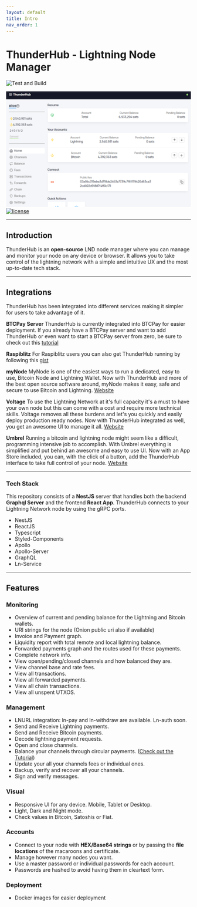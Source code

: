 ```yaml
---
layout: default
title: Intro
nav_order: 1
---
```


# **ThunderHub - Lightning Node Manager**

![Test and Build](https://github.com/apotdevin/thunderhub/workflows/Test%20and%20Build/badge.svg?branch=master)

![Home Screenshot](/images/index_home.png)
[![license](https://img.shields.io/github/license/DAVFoundation/captain-n3m0.svg?style=flat-square)](https://github.com/DAVFoundation/captain-n3m0/blob/master/LICENSE)

---

## Introduction

ThunderHub is an **open-source** LND node manager where you can manage and monitor your node on any device or browser. It allows you to take control of the lightning network with a simple and intuitive UX and the most up-to-date tech stack.

---

## Integrations

ThunderHub has been integrated into different services making it simpler for users to take advantage of it.

**BTCPay Server**
ThunderHub is currently integrated into BTCPay for easier deployment. If you already have a BTCPay server and want to add ThunderHub or even want to start a BTCPay server from zero, be sure to check out this [tutorial](https://apotdevin.com/blog/thunderhub-btcpay)

**Raspiblitz**
For Raspiblitz users you can also get ThunderHub running by following this [gist](https://gist.github.com/openoms/8ba963915c786ce01892f2c9fa2707bc)

**myNode**
MyNode is one of the easiest ways to run a dedicated, easy to use, Bitcoin Node and Lightning Wallet. Now with ThunderHub and more of the best open source software around, myNode makes it easy, safe and secure to use Bitcoin and Lightning. [Website](https://mynodebtc.com/)

**Voltage**
To use the Lightning Network at it's full capacity it's a must to have your own node but this can come with a cost and require more technical skills. Voltage removes all these burdens and let's you quickly and easily deploy production ready nodes. Now with ThunderHub integrated as well, you get an awesome UI to manage it all. [Website](https://voltage.cloud/)

**Umbrel**
Running a bitcoin and lightning node might seem like a difficult, programming intensive job to accomplish. With Umbrel everything is simplified and put behind an awesome and easy to use UI. Now with an App Store included, you can, with the click of a button, add the ThunderHub interface to take full control of your node. [Website](https://getumbrel.com/)

---

### Tech Stack

This repository consists of a **NestJS** server that handles both the backend **Graphql Server** and the frontend **React App**. ThunderHub connects to your Lightning Network node by using the gRPC ports.

- NestJS
- ReactJS
- Typescript
- Styled-Components
- Apollo
- Apollo-Server
- GraphQL
- Ln-Service

---

## Features

### Monitoring

- Overview of current and pending balance for the Lightning and Bitcoin wallets.
- URI strings for the node (Onion public uri also if available)
- Invoice and Payment graph.
- Liquidity report with total remote and local lightning balance.
- Forwarded payments graph and the routes used for these payments.
- Complete network info.
- View open/pending/closed channels and how balanced they are.
- View channel base and rate fees.
- View all transactions.
- View all forwarded payments.
- View all chain transactions.
- View all unspent UTXOS.

### Management

- LNURL integration: ln-pay and ln-withdraw are available. Ln-auth soon.
- Send and Receive Lightning payments.
- Send and Receive Bitcoin payments.
- Decode lightning payment requests.
- Open and close channels.
- Balance your channels through circular payments. ([Check out the Tutorial](https://apotdevin.com/blog/thunderhub-balancing))
- Update your all your channels fees or individual ones.
- Backup, verify and recover all your channels.
- Sign and verify messages.

### Visual

- Responsive UI for any device. Mobile, Tablet or Desktop.
- Light, Dark and Night mode.
- Check values in Bitcoin, Satoshis or Fiat.

### Accounts

- Connect to your node with **HEX/Base64 strings** or by passing the **file locations** of the macaroons and certificate.
- Manage however many nodes you want.
- Use a master password or individual passwords for each account.
- Passwords are hashed to avoid having them in cleartext form.

### Deployment

- Docker images for easier deployment
